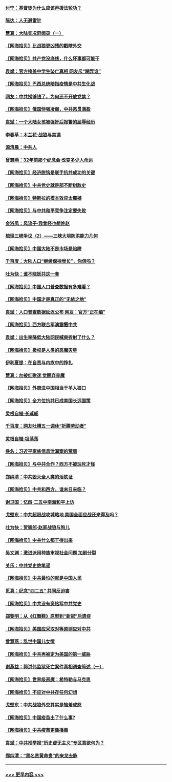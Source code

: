 #### [付宁：基督徒为什么应该声援法轮功？](../pages/nsc993/n12947233.md?t=05140802) 
#### [陈达：人无避雷针](../pages/nsc993/n12947098.md?t=05140802) 
#### [慧真：大陆实况奇闻录（一）](../pages/nsc993/n12945811.md?t=05140802) 
#### [【网海拾贝】比战狼更凶残的戳瞎外交](../pages/nsc993/n12945717.md?t=05140802) 
#### [【网海拾贝】共产党没底线，什么坏事都可能干](../pages/nsc993/n12942090.md?t=05140802) 
#### [袁斌：官方掩盖中学生坠亡真相 网友斥“糊弄谁”](../pages/nsc993/n12942029.md?t=05140802) 
#### [【网海拾贝】巴西总统暗指疫情是中共生化战](../pages/nsc993/n12938999.md?t=05140802) 
#### [网友：中共捞够钱了，为何还不开放党禁？](../pages/nsc993/n12938952.md?t=05140802) 
#### [【网海拾贝】俄国恃强凌弱，中共恶贯满盈](../pages/nsc993/n12936626.md?t=05140802) 
#### [袁斌：一个大陆女孩被强奸后报警的屈辱经历](../pages/nsc993/n12936547.md?t=05140802) 
#### [李春草：木兰花·战狼与美谍](../pages/nsc993/n12935995.md?t=05140802) 
#### [源清晨：中共人](../pages/nsc993/n12935589.md?t=05140802) 
#### [曾慧燕：32年前那个纪念会 改变多少人命运](../pages/nsc993/n12934233.md?t=05140802) 
#### [【网海拾贝】经济脱钩是联手抗共成功的关键](../pages/nsc993/n12934176.md?t=05140802) 
#### [【网海拾贝】中共党史就是部不断树敌史](../pages/nsc993/n12932844.md?t=05140802) 
#### [【网海拾贝】特斯拉的模本效应太震撼](../pages/nsc993/n12925626.md?t=05140802) 
#### [【网海拾贝】与中共和平竞争注定要失败](../pages/nsc993/n12923326.md?t=05140802) 
#### [金浴凤：风流子‧我曾经也想姓赵](../pages/nsc993/n12920911.md?t=05140802) 
#### [梳理三峡争议（2）——三峡大坝防洪能力几何](../pages/nsc993/n12920173.md?t=05140802) 
#### [【网海拾贝】中国大陆不是市场是陷阱](../pages/nsc993/n12920143.md?t=05140802) 
#### [千百度：大陆人口“继续保持增长”，你信吗？](../pages/nsc993/n12918946.md?t=05140802) 
#### [吐为快：谁不晓妖共这一套](../pages/nsc993/n12918941.md?t=05140802) 
#### [【网海拾贝】中国人口普查数据有多难看？](../pages/nsc993/n12917822.md?t=05140802) 
#### [【网海拾贝】中国才是真正的“无依之地”](../pages/nsc993/n12915845.md?t=05140802) 
#### [袁斌：人口普查数据延迟公布 网友：官方“正在编”](../pages/nsc993/n12915748.md?t=05140802) 
#### [【网海拾贝】西方联合军演震慑中共](../pages/nsc993/n12913466.md?t=05140802) 
#### [袁斌：出生率降低大陆网民喊爽折射了什么？](../pages/nsc993/n12913365.md?t=05140802) 
#### [【网海拾贝】极权是人类的恶魔灾星](../pages/nsc993/n12910697.md?t=05140802) 
#### [伊利夏提：在自责与内疚中的挣扎](../pages/nsc993/n12910493.md?t=05140802) 
#### [慧真：勿被红歌迷 觉醒弃赤魔](../pages/nsc993/n12910485.md?t=05140802) 
#### [【网海拾贝】外商进中国相当于羊入狼口](../pages/nsc993/n12908274.md?t=05140802) 
#### [【网海拾贝】全方位抗共已成美国长远国策](../pages/nsc993/n12906878.md?t=05140802) 
#### [灵根自植‧长戚戚](../pages/nsc993/n12905585.md?t=05140802) 
#### [千百度：网友吐槽五一调休“折腾劳动者”](../pages/nsc993/n12905934.md?t=05140802) 
#### [灵根自植‧坦荡荡](../pages/nsc993/n12905562.md?t=05140802) 
#### [佚名：习近平家族信息泄漏案的荒唐](../pages/nsc993/n12904705.md?t=05140802) 
#### [【网海拾贝】与中共合作？西方不被玩死才怪](../pages/nsc993/n12903873.md?t=05140802) 
#### [郑纯清：中共毁灭全人类的活铁证](../pages/nsc993/n12903785.md?t=05140802) 
#### [【网海拾贝】中共和西方，谁末日来临？](../pages/nsc993/n12903482.md?t=05140802) 
#### [谢卫国：忆四‧二五中南海和平上访](../pages/nsc993/n12902192.md?t=05140802) 
#### [戈壁东：中共超限战攻城略地 美国全面应战还来得及吗？](../pages/nsc993/n12902297.md?t=05140802) 
#### [吐为快：贺骄郎‧赵家战狼与狗儿](../pages/nsc993/n12902280.md?t=05140802) 
#### [【网海拾贝】中共什么都干得出来](../pages/nsc993/n12897500.md?t=05140802) 
#### [吴文渊：激进派用种族审视社会问题 加剧分裂](../pages/nsc993/n12893881.md?t=05140802) 
#### [关乐：中共党史绝笔谣](../pages/nsc993/n12897270.md?t=05140802) 
#### [【网海拾贝】中共最怕的就是中国人民](../pages/nsc993/n12894705.md?t=05140802) 
#### [觅真：纪念“四二五” 共同反迫害](../pages/nsc993/n12894553.md?t=05140802) 
#### [【网海拾贝】中共没有资格写中共党史](../pages/nsc993/n12892231.md?t=05140802) 
#### [郑黎明：从《红舞鞋》原型到“新冠”后遗症](../pages/nsc993/n12890469.md?t=05140802) 
#### [【网海拾贝】美国应采取对等原则应对中共](../pages/nsc993/n12889176.md?t=05140802) 
#### [曾慧燕：乱世中国儿女情](../pages/nsc993/n12887931.md?t=05140802) 
#### [【网海拾贝】中共再被定为美国的第一威胁](../pages/nsc993/n12887580.md?t=05140802) 
#### [谢燕益：郭洪伟监狱死亡案件真相调查简述（一）](../pages/nsc993/n12885648.md?t=05140802) 
#### [【网海拾贝】世界级恶魔：希特勒与马克思](../pages/nsc993/n12884062.md?t=05140802) 
#### [【网海拾贝】不应对中共存任何幻想](../pages/nsc993/n12881460.md?t=05140802) 
#### [戈壁东：中共战狼外交其实是恼羞成怒](../pages/nsc993/n12880392.md?t=05140802) 
#### [【网海拾贝】中国疫苗出了什么事?](../pages/nsc993/n12879124.md?t=05140802) 
#### [【网海拾贝】中共疫苗更像播毒](../pages/nsc993/n12876631.md?t=05140802) 
#### [袁斌：中共推举报“历史虚无主义”专区意欲何为？](../pages/nsc993/n12876530.md?t=05140802) 
#### [郑纯清：“黑名贵黄命贵”的来龙去脉](../pages/nsc993/n12875589.md?t=05140802) 

----
#### [ >>> 更早内容 <<< ](../indexes/nsc993-earlier.md)
